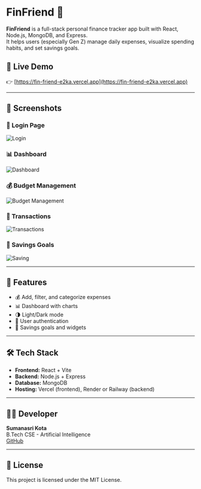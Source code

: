 # FinFriend 💸

**FinFriend** is a full-stack personal finance tracker app built with React, Node.js, MongoDB, and Express.  
It helps users (especially Gen Z) manage daily expenses, visualize spending habits, and set savings goals.

## 🔗 Live Demo
👉 [https://fin-friend-e2ka.vercel.app](https://fin-friend-e2ka.vercel.app)

---

## 📸 Screenshots

### 🔐 Login Page  
![Login](./src/assets/Login.png)

### 📊 Dashboard  
![Dashboard](./src/assets/Dashboard.png)

### 💰 Budget Management  
![Budget Management](./src/assets/BudgetManagement.png)

### 💾 Transactions  
![Transactions](./src/assets/Transactions.png)

### 🎯 Savings Goals  
![Saving](./src/assets/Saving.png)

---

## 🚀 Features
- 💰 Add, filter, and categorize expenses
- 📊 Dashboard with charts
- 🌗 Light/Dark mode
- 🔐 User authentication
- 🎯 Savings goals and widgets

---

## 🛠️ Tech Stack
- **Frontend:** React + Vite
- **Backend:** Node.js + Express
- **Database:** MongoDB
- **Hosting:** Vercel (frontend), Render or Railway (backend)

---

## 🧑‍💻 Developer
**Sumanasri Kota**  
B.Tech CSE - Artificial Intelligence  
[GitHub](https://github.com/Sumanasri02)

---

## 📝 License
This project is licensed under the MIT License.
